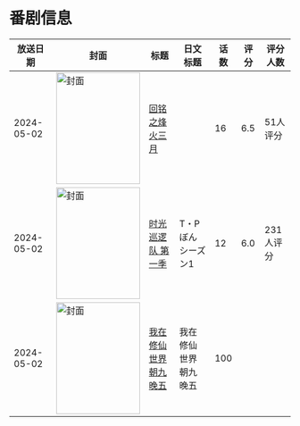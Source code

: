 # 番剧信息

|放送日期|封面|标题|日文标题|话数|评分|评分人数|
|---|---|---|---|---|---|---|
|2024-05-02|<img src="//lain.bgm.tv/pic/cover/c/2d/7b/405269_8eTWQ.jpg" alt="封面" style="width:150px;height:200px;object-fit:cover;">|[回铭之烽火三月](https://bangumi.tv/subject/405269)||16|6.5|51人评分|
|2024-05-02|<img src="//lain.bgm.tv/pic/cover/c/e0/73/457956_pglP1.jpg" alt="封面" style="width:150px;height:200px;object-fit:cover;">|[时光巡逻队 第一季](https://bangumi.tv/subject/457956)|T・Pぼん シーズン1|12|6.0|231人评分|
|2024-05-02|<img src="//lain.bgm.tv/pic/cover/c/c4/bf/516665_m5k16.jpg" alt="封面" style="width:150px;height:200px;object-fit:cover;">|[我在修仙世界朝九晚五](https://bangumi.tv/subject/516665)|我在修仙世界朝九晚五|100|||
